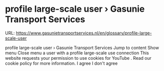 # profile large-scale user › Gasunie Transport Services

URL: https://www.gasunietransportservices.nl/en/glossary/profile-large-scale-user

profile large-scale user › Gasunie Transport Services
Jump to content
Show menu
Close menu
a
user
with a
profile large-scale use connection
This website requests your permission to use cookies for
YouTube
. Read our
cookie policy
for more information.
I agree
I don't agree